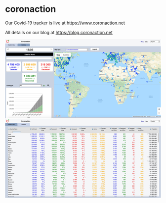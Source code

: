 # coronaction

Our Covid-19 tracker is live at https://www.coronaction.net

All details on our blog at https://blog.coronaction.net

[<img src="/images/coronaction-map.jpg">](https://www.coronaction.net/)
[<img src="/images/coronaction-statistics.jpg">](https://www.coronaction.net/)
